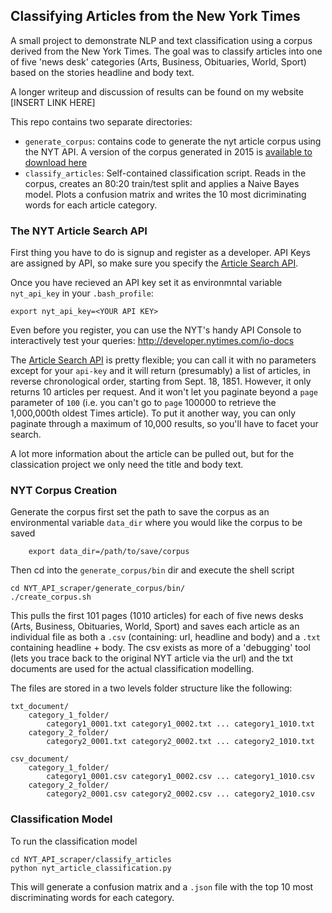## Classifying Articles from the New York Times

A small project to demonstrate NLP and text classification using a corpus derived from the New York Times. The goal was to classify articles into one of five 'news desk' categories (Arts, Business, Obituaries, World, Sport) based on the stories headline and body text.

A longer writeup and discussion of results can be found on my website [INSERT LINK HERE]

This repo contains two separate directories:

* `generate_corpus`: contains code to generate the nyt article corpus using the NYT API. A version of the corpus generated in 2015 is [available to download here](http://camcairns-nyt-corpus.s3-website.eu-west-2.amazonaws.com/nyt_corpus.tar.gz)
* `classify_articles`: Self-contained classification script. Reads in the corpus, creates an 80:20 train/test split and applies a Naive Bayes model. Plots a confusion matrix and writes the 10 most dicriminating words for each article category.

### The NYT Article Search API

First thing you have to do is signup and register as a developer. API Keys are assigned by API, so make sure you specify the [Article Search API](http://developer.nytimes.com/docs/read/article_search_api_v2).

Once you have recieved an API key set it as environmntal variable `nyt_api_key` in your `.bash_profile`:

    export nyt_api_key=<YOUR API KEY>

Even before you register, you can use the NYT's handy API Console to interactively test your queries: http://developer.nytimes.com/io-docs

The [Article Search API](http://developer.nytimes.com/docs/read/article_search_api_v2) is pretty flexible; you can call it with no parameters except for your `api-key` and it will return (presumably) a list of articles, in reverse chronological order, starting from Sept. 18, 1851. However, it only returns 10 articles per request. And it won't let you paginate beyond a `page` parameter of `100` (i.e. you can't go to `page` 100000 to retrieve the 1,000,000th oldest Times article). To put it another way, you can only paginate through a maximum of 10,000 results, so you'll have to facet your search.

A lot more information about the article can be pulled out, but for the classication project we only need the title and body text.


### NYT Corpus Creation

Generate the corpus first set the path to save the corpus as an environmental variable `data_dir` where you would like the corpus to be saved
  
        export data_dir=/path/to/save/corpus

Then cd into the `generate_corpus/bin` dir and execute the shell script
    
    cd NYT_API_scraper/generate_corpus/bin/ 
    ./create_corpus.sh

This pulls the first 101 pages (1010 articles) for each of five news desks (Arts, Business, Obituaries, World, Sport) and saves each article as an individual file as both a `.csv` (containing: url, headline and body) and a `.txt` containing headline + body. The csv exists as more of a 'debugging' tool (lets you trace back to the original NYT article via the url) and the txt documents are used for the actual classification modelling. 

The files are stored in a two levels folder structure like the following:
    
    txt_document/
        category_1_folder/
            category1_0001.txt category1_0002.txt ... category1_1010.txt
        category_2_folder/
            category2_0001.txt category2_0002.txt ... category2_1010.txt
    
    csv_document/
        category_1_folder/
            category1_0001.csv category1_0002.csv ... category1_1010.csv
        category_2_folder/
            category2_0001.csv category2_0002.csv ... category2_1010.csv

### Classification Model

To run the classification model
    
    cd NYT_API_scraper/classify_articles
    python nyt_article_classification.py

This will generate a confusion matrix and a `.json` file with the top 10 most discriminating words for each category.